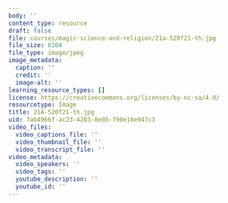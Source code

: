 ```yaml
---
body: ''
content_type: resource
draft: false
file: courses/magic-science-and-religion/21a-520f21-th.jpg
file_size: 6104
file_type: image/jpeg
image_metadata:
  caption: ''
  credit: ''
  image-alt: ''
learning_resource_types: []
license: https://creativecommons.org/licenses/by-nc-sa/4.0/
resourcetype: Image
title: 21A-520f21-th.jpg
uid: 7ab4966f-ac23-4203-8e05-f90e18e947c3
video_files:
  video_captions_file: ''
  video_thumbnail_file: ''
  video_transcript_file: ''
video_metadata:
  video_speakers: ''
  video_tags: ''
  youtube_description: ''
  youtube_id: ''
---
```

